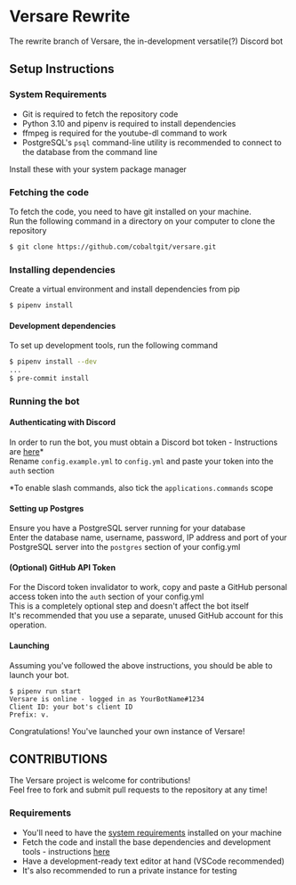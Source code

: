 # Versare Rewrite

The rewrite branch of Versare, the in-development versatile(?) Discord bot

## Setup Instructions

### System Requirements
* Git is required to fetch the repository code
* Python 3.10 and pipenv is required to install dependencies
* ffmpeg is required for the youtube-dl command to work
* PostgreSQL's `psql` command-line utility is recommended to connect to the database from the command line

Install these with your system package manager

### Fetching the code

To fetch the code, you need to have git installed on your machine.  
Run the following command in a directory on your computer to clone the repository
```bash
$ git clone https://github.com/cobaltgit/versare.git
```

### Installing dependencies

Create a virtual environment and install dependencies from pip
```bash
$ pipenv install
```

#### Development dependencies

To set up development tools, run the following command
```bash
$ pipenv install --dev
...
$ pre-commit install
```

### Running the bot

#### Authenticating with Discord

In order to run the bot, you must obtain a Discord bot token - Instructions are [here](https://discordpy.readthedocs.io/en/stable/discord.html)*  
Rename `config.example.yml` to `config.yml` and paste your token into the `auth` section

*To enable slash commands, also tick the `applications.commands` scope

#### Setting up Postgres

Ensure you have a PostgreSQL server running for your database  
Enter the database name, username, password, IP address and port of your PostgreSQL server into the `postgres` section of your config.yml

#### (Optional) GitHub API Token

For the Discord token invalidator to work, copy and paste a GitHub personal access token into the `auth` section of your config.yml  
This is a completely optional step and doesn't affect the bot itself  
It's recommended that you use a separate, unused GitHub account for this operation.

#### Launching

Assuming you've followed the above instructions, you should be able to launch your bot.
```
$ pipenv run start
Versare is online - logged in as YourBotName#1234
Client ID: your bot's client ID
Prefix: v.
```

Congratulations! You've launched your own instance of Versare!

## CONTRIBUTIONS

The Versare project is welcome for contributions!  
Feel free to fork and submit pull requests to the repository at any time!

### Requirements
* You'll need to have the [system requirements](https://github.com/cobaltgit/versare#setup-instructions) installed on your machine
* Fetch the code and install the base dependencies and development tools - instructions [here](https://github.com/cobaltgit/versare#installing-dependencies)
* Have a development-ready text editor at hand (VSCode recommended)
* It's also recommended to run a private instance for testing
